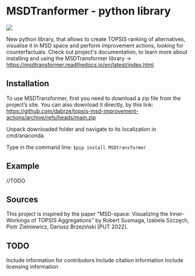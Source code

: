 # MSDTranformer - python library
![](https://github.com/dabrze/topsis-msd-improvement-actions/actions/workflows/build.yml/badge.svg)

New python library, that allows to create TOPSIS ranking of alternatives, visualise it in MSD space and perform improvement actions, looking for counterfactuals. Check out project's documentation, to learn more about installing and using the MSDTransformer library -> https://msdtransformer.readthedocs.io/en/latest/index.html

## Installation
To use MSDTransformer, first you need to download a zip file from the project’s site. You can also download it directly, by this link: https://github.com/dabrze/topsis-msd-improvement-actions/archive/refs/heads/main.zip

Unpack downloaded folder and navigate to its localization in cmd/anaconda.

Type in the command line:
`$pip install MSDtransformer`

## Example
//TODO

## Sources
This project is inspired by the paper "MSD-space: Visualizing the Inner-Workings of TOPSIS Aggregations" by Robert Susmaga, Izabela Szczęch, Piotr Zielniewicz, Dariusz Brzeziński [PUT 2022].

## TODO
Include information for contributors
Include citation information
Include licensing information
